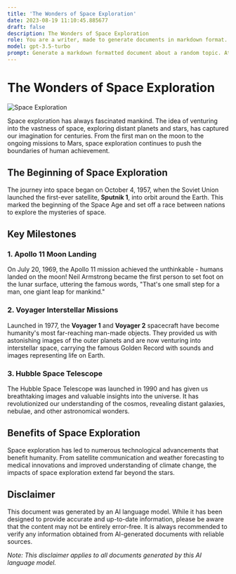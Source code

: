 ```yaml
---
title: 'The Wonders of Space Exploration'
date: 2023-08-19 11:10:45.885677
draft: false
description: The Wonders of Space Exploration
role: You are a writer, made to generate documents in markdown format. It is very important that all of the documents you generate are in valid markdown format.
model: gpt-3.5-turbo
prompt: Generate a markdown formatted document about a random topic. At the bottom, include a disclaimer explaining that the document was generated by you. The first line of the document should be the title. Make sure that the entire document is in proper markdown format, using a mix of various tags to make the document visually appealing.
---
```


# The Wonders of Space Exploration

![Space Exploration](https://images.unsplash.com/photo-1591113133153-2d8d5dcb643e)

Space exploration has always fascinated mankind. The idea of venturing into the vastness of space, exploring distant planets and stars, has captured our imagination for centuries. From the first man on the moon to the ongoing missions to Mars, space exploration continues to push the boundaries of human achievement.

## The Beginning of Space Exploration

The journey into space began on October 4, 1957, when the Soviet Union launched the first-ever satellite, **Sputnik 1**, into orbit around the Earth. This marked the beginning of the Space Age and set off a race between nations to explore the mysteries of space. 

## Key Milestones

### 1. Apollo 11 Moon Landing

On July 20, 1969, the Apollo 11 mission achieved the unthinkable - humans landed on the moon! Neil Armstrong became the first person to set foot on the lunar surface, uttering the famous words, "That's one small step for a man, one giant leap for mankind."

### 2. Voyager Interstellar Missions

Launched in 1977, the **Voyager 1** and **Voyager 2** spacecraft have become humanity's most far-reaching man-made objects. They provided us with astonishing images of the outer planets and are now venturing into interstellar space, carrying the famous Golden Record with sounds and images representing life on Earth.

### 3. Hubble Space Telescope

The Hubble Space Telescope was launched in 1990 and has given us breathtaking images and valuable insights into the universe. It has revolutionized our understanding of the cosmos, revealing distant galaxies, nebulae, and other astronomical wonders.

## Benefits of Space Exploration

Space exploration has led to numerous technological advancements that benefit humanity. From satellite communication and weather forecasting to medical innovations and improved understanding of climate change, the impacts of space exploration extend far beyond the stars.

## Disclaimer

This document was generated by an AI language model. While it has been designed to provide accurate and up-to-date information, please be aware that the content may not be entirely error-free. It is always recommended to verify any information obtained from AI-generated documents with reliable sources.

*Note: This disclaimer applies to all documents generated by this AI language model.*